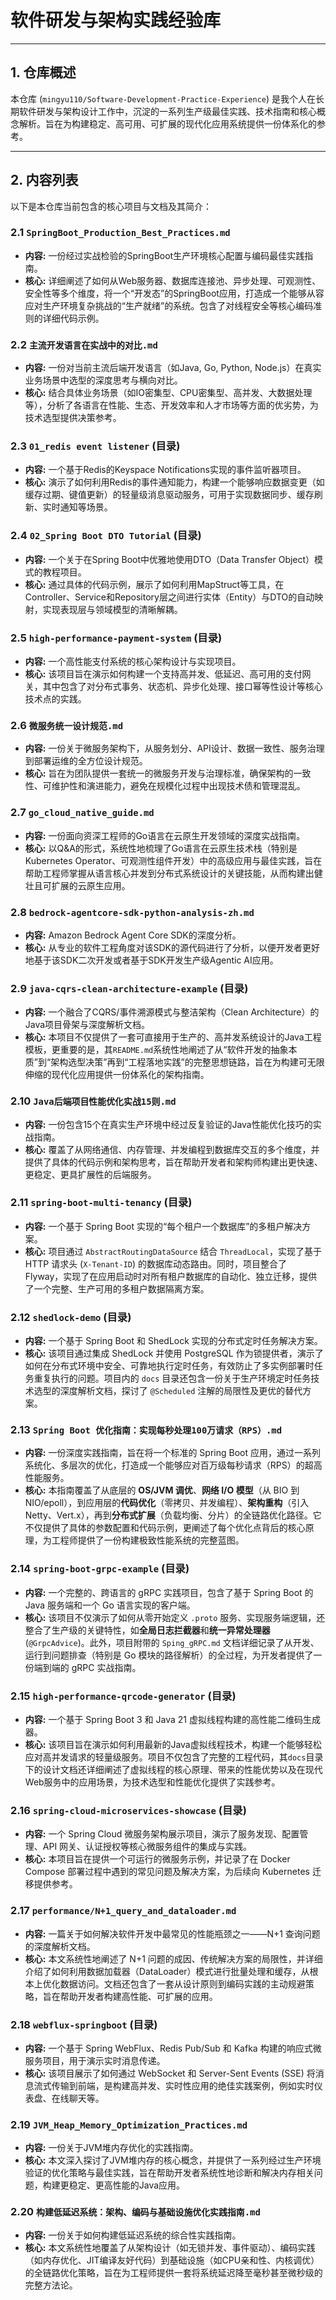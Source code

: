 # 软件研发与架构实践经验库

---

## 1. 仓库概述

本仓库 (`mingyu110/Software-Development-Practice-Experience`) 是我个人在长期软件研发与架构设计工作中，沉淀的一系列生产级最佳实践、技术指南和核心概念解析。旨在为构建稳定、高可用、可扩展的现代化应用系统提供一份体系化的参考。

---

## 2. 内容列表

以下是本仓库当前包含的核心项目与文档及其简介：

### 2.1 `SpringBoot_Production_Best_Practices.md`

*   **内容:** 一份经过实战检验的SpringBoot生产环境核心配置与编码最佳实践指南。
*   **核心:** 详细阐述了如何从Web服务器、数据库连接池、异步处理、可观测性、安全性等多个维度，将一个“开发态”的SpringBoot应用，打造成一个能够从容应对生产环境复杂挑战的“生产就绪”的系统。包含了对线程安全等核心编码准则的详细代码示例。

### 2.2 `主流开发语言在实战中的对比.md`

*   **内容:** 一份对当前主流后端开发语言（如Java, Go, Python, Node.js）在真实业务场景中选型的深度思考与横向对比。
*   **核心:** 结合具体业务场景（如IO密集型、CPU密集型、高并发、大数据处理等），分析了各语言在性能、生态、开发效率和人才市场等方面的优劣势，为技术选型提供决策参考。

### 2.3 `01_redis event listener` (目录)

*   **内容:** 一个基于Redis的Keyspace Notifications实现的事件监听器项目。
*   **核心:** 演示了如何利用Redis的事件通知能力，构建一个能够响应数据变更（如缓存过期、键值更新）的轻量级消息驱动服务，可用于实现数据同步、缓存刷新、实时通知等场景。

### 2.4 `02_Spring Boot DTO Tutorial` (目录)

*   **内容:** 一个关于在Spring Boot中优雅地使用DTO（Data Transfer Object）模式的教程项目。
*   **核心:** 通过具体的代码示例，展示了如何利用MapStruct等工具，在Controller、Service和Repository层之间进行实体（Entity）与DTO的自动映射，实现表现层与领域模型的清晰解耦。

### 2.5 `high-performance-payment-system` (目录)

*   **内容:** 一个高性能支付系统的核心架构设计与实现项目。
*   **核心:** 该项目旨在演示如何构建一个支持高并发、低延迟、高可用的支付网关，其中包含了对分布式事务、状态机、异步化处理、接口幂等性设计等核心技术点的实践。

### 2.6 `微服务统一设计规范.md`

*   **内容:** 一份关于微服务架构下，从服务划分、API设计、数据一致性、服务治理到部署运维的全方位设计规范。
*   **核心:** 旨在为团队提供一套统一的微服务开发与治理标准，确保架构的一致性、可维护性和演进能力，避免在规模化过程中出现技术债和管理混乱。

### 2.7 `go_cloud_native_guide.md`

*   **内容:** 一份面向资深工程师的Go语言在云原生开发领域的深度实战指南。
*   **核心:** 以Q&A的形式，系统性地梳理了Go语言在云原生技术栈（特别是Kubernetes Operator、可观测性组件开发）中的高级应用与最佳实践，旨在帮助工程师掌握从语言核心并发到分布式系统设计的关键技能，从而构建出健壮且可扩展的云原生应用。

### 2.8 `bedrock-agentcore-sdk-python-analysis-zh.md`

*   **内容:** Amazon Bedrock Agent Core SDK的深度分析。
*   **核心:** 从专业的软件工程角度对该SDK的源代码进行了分析，以便开发者更好地基于该SDK二次开发或者基于SDK开发生产级Agentic AI应用。

### 2.9 `java-cqrs-clean-architecture-example` (目录)

*   **内容:** 一个融合了CQRS/事件溯源模式与整洁架构（Clean Architecture）的Java项目骨架与深度解析文档。
*   **核心:** 本项目不仅提供了一套可直接用于生产的、高并发系统设计的Java工程模板，更重要的是，其`README.md`系统性地阐述了从“软件开发的抽象本质”到“架构选型决策”再到“工程落地实践”的完整思想链路，旨在为构建可无限伸缩的现代化应用提供一份体系化的架构指南。

### 2.10 `Java后端项目性能优化实战15则.md`

*   **内容:** 一份包含15个在真实生产环境中经过反复验证的Java性能优化技巧的实战指南。
*   **核心:** 覆盖了从网络通信、内存管理、并发编程到数据库交互的多个维度，并提供了具体的代码示例和架构思考，旨在帮助开发者和架构师构建出更快速、更稳定、更具扩展性的后端服务。
	
### 2.11 `spring-boot-multi-tenancy` (目录)

*   **内容:** 一个基于 Spring Boot 实现的“每个租户一个数据库”的多租户解决方案。
*   **核心:** 项目通过 `AbstractRoutingDataSource` 结合 `ThreadLocal`，实现了基于 HTTP 请求头 (`X-Tenant-ID`) 的数据库动态路由。同时，项目整合了 Flyway，实现了在应用启动时对所有租户数据库的自动化、独立迁移，提供了一个完整、生产可用的多租户数据隔离方案。

### 2.12 `shedlock-demo` (目录)

*   **内容:** 一个基于 Spring Boot 和 ShedLock 实现的分布式定时任务解决方案。
*   **核心:** 该项目通过集成 ShedLock 并使用 PostgreSQL 作为锁提供者，演示了如何在分布式环境中安全、可靠地执行定时任务，有效防止了多实例部署时任务重复执行的问题。项目内的 `docs` 目录还包含一份关于生产环境定时任务技术选型的深度解析文档，探讨了 `@Scheduled` 注解的局限性及更优的替代方案。

### 2.13 `Spring Boot 优化指南：实现每秒处理100万请求（RPS）.md`

*   **内容:** 一份深度实践指南，旨在将一个标准的 Spring Boot 应用，通过一系列系统化、多层次的优化，打造成一个能够应对百万级每秒请求（RPS）的超高性能服务。
*   **核心:** 本指南覆盖了从底层的 **OS/JVM 调优**、**网络 I/O 模型**（从 BIO 到 NIO/epoll），到应用层的**代码优化**（零拷贝、并发编程）、**架构重构**（引入 Netty、Vert.x），再到**分布式扩展**（负载均衡、分片）的全链路优化路径。它不仅提供了具体的参数配置和代码示例，更阐述了每个优化点背后的核心原理，为工程师提供了一份构建极致性能系统的完整蓝图。

### 2.14 `spring-boot-grpc-example` (目录)

*   **内容:** 一个完整的、跨语言的 gRPC 实践项目，包含了基于 Spring Boot 的 Java 服务端和一个 Go 语言实现的客户端。
*   **核心:** 该项目不仅演示了如何从零开始定义 `.proto` 服务、实现服务端逻辑，还整合了生产级的关键特性，如**全局日志拦截器**和**统一异常处理器** (`@GrpcAdvice`)。此外，项目附带的 `Sping_gRPC.md` 文档详细记录了从开发、运行到问题排查（特别是 Go 模块的路径解析）的全过程，为开发者提供了一份端到端的 gRPC 实战指南。

### 2.15 `high-performance-qrcode-generator` (目录)

*   **内容:** 一个基于 Spring Boot 3 和 Java 21 虚拟线程构建的高性能二维码生成器。
*   **核心:** 该项目旨在演示如何利用最新的Java虚拟线程技术，构建一个能够轻松应对高并发请求的轻量级服务。项目不仅包含了完整的工程代码，其`docs`目录下的设计文档还详细阐述了虚拟线程的核心原理、带来的性能优势以及在现代Web服务中的应用场景，为技术选型和性能优化提供了实践参考。

### 2.16 `spring-cloud-microservices-showcase` (目录)

*   **内容:** 一个 Spring Cloud 微服务架构展示项目，演示了服务发现、配置管理、API 网关、认证授权等核心微服务组件的集成与实践。
*   **核心:** 本项目旨在提供一个可运行的微服务示例，并记录了在 Docker Compose 部署过程中遇到的常见问题及解决方案，为后续向 Kubernetes 迁移提供参考。

### 2.17 `performance/N+1_query_and_dataloader.md`

*   **内容:** 一篇关于如何解决软件开发中最常见的性能瓶颈之一——N+1 查询问题的深度解析文档。
*   **核心:** 本文系统性地阐述了 N+1 问题的成因、传统解决方案的局限性，并详细介绍了如何利用数据加载器（DataLoader）模式进行批量处理和缓存，从根本上优化数据访问。文档还包含了一套从设计原则到编码实践的主动规避策略，旨在帮助开发者构建高性能、可扩展的应用。

### 2.18 `webflux-springboot` (目录)

*   **内容:** 一个基于 Spring WebFlux、Redis Pub/Sub 和 Kafka 构建的响应式微服务项目，用于演示实时消息传递。
*   **核心:** 该项目展示了如何通过 WebSocket 和 Server-Sent Events (SSE) 将消息流式传输到前端，是构建高并发、实时性应用的绝佳实践案例，例如实时仪表盘、在线聊天等。

### 2.19 `JVM_Heap_Memory_Optimization_Practices.md`

*   **内容:** 一份关于JVM堆内存优化的实践指南。
*   **核心:** 本文深入探讨了JVM堆内存的核心概念，并提供了一系列经过生产环境验证的优化策略与最佳实践，旨在帮助开发者系统性地诊断和解决内存相关问题，构建更稳定、更高性能的Java应用。

### 2.20 `构建低延迟系统：架构、编码与基础设施优化实践指南.md`

*   **内容:** 一份关于如何构建低延迟系统的综合性实践指南。
*   **核心:** 本文系统性地覆盖了从架构设计（如无锁并发、事件驱动）、编码实践（如内存优化、JIT编译友好代码）到基础设施（如CPU亲和性、内核调优）的全链路优化策略，旨在为工程师提供一套将系统延迟降至毫秒甚至微秒级的完整方法论。
